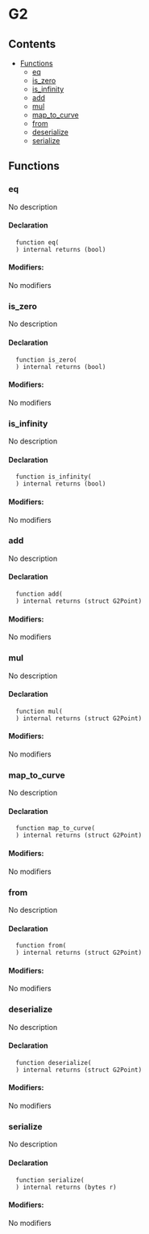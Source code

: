 # G2





## Contents
<!-- START doctoc generated TOC please keep comment here to allow auto update -->
<!-- DON'T EDIT THIS SECTION, INSTEAD RE-RUN doctoc TO UPDATE -->

- [Functions](#functions)
  - [eq](#eq)
  - [is_zero](#is_zero)
  - [is_infinity](#is_infinity)
  - [add](#add)
  - [mul](#mul)
  - [map_to_curve](#map_to_curve)
  - [from](#from)
  - [deserialize](#deserialize)
  - [serialize](#serialize)

<!-- END doctoc generated TOC please keep comment here to allow auto update -->




## Functions

### eq
No description


#### Declaration
```solidity
  function eq(
  ) internal returns (bool)
```

#### Modifiers:
No modifiers



### is_zero
No description


#### Declaration
```solidity
  function is_zero(
  ) internal returns (bool)
```

#### Modifiers:
No modifiers



### is_infinity
No description


#### Declaration
```solidity
  function is_infinity(
  ) internal returns (bool)
```

#### Modifiers:
No modifiers



### add
No description


#### Declaration
```solidity
  function add(
  ) internal returns (struct G2Point)
```

#### Modifiers:
No modifiers



### mul
No description


#### Declaration
```solidity
  function mul(
  ) internal returns (struct G2Point)
```

#### Modifiers:
No modifiers



### map_to_curve
No description


#### Declaration
```solidity
  function map_to_curve(
  ) internal returns (struct G2Point)
```

#### Modifiers:
No modifiers



### from
No description


#### Declaration
```solidity
  function from(
  ) internal returns (struct G2Point)
```

#### Modifiers:
No modifiers



### deserialize
No description


#### Declaration
```solidity
  function deserialize(
  ) internal returns (struct G2Point)
```

#### Modifiers:
No modifiers



### serialize
No description


#### Declaration
```solidity
  function serialize(
  ) internal returns (bytes r)
```

#### Modifiers:
No modifiers





